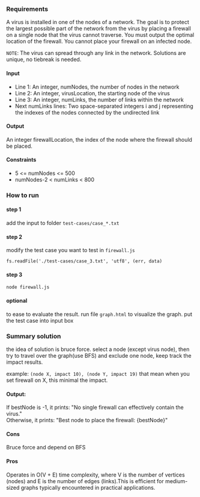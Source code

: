 ### Requirements
A virus is installed in one of the nodes of a network. The goal is to protect the largest possible part of the network from the virus by placing a firewall on a single node that the virus cannot traverse.
You must output the optimal location of the firewall. You cannot place your firewall on an infected node.    

`NOTE`: The virus can spread through any link in the network. Solutions are unique, no tiebreak is needed.
#### Input   

- Line 1: An integer, numNodes, the number of nodes in the network
- Line 2: An integer, virusLocation, the starting node of the virus
- Line 3: An integer, numLinks, the number of links within the network
-  Next numLinks lines: Two space-separated integers i and j representing the indexes of the nodes connected by the undirected link
#### Output

An integer firewallLocation, the index of the node where the firewall should be placed.


#### Constraints

- 5 <= numNodes <= 500
- numNodes-2 < numLinks < 800   

### How to run 


#### step 1
add the input to folder `test-cases/case_*.txt`

#### step 2
modify the test case you want to test in `firewall.js`
```
fs.readFile('./test-cases/case_3.txt', 'utf8', (err, data)
```

#### step 3
```
node firewall.js
```

#### optional
to ease to evaluate the result.
run file `graph.html` to visualize the graph. put the test case into input box

### Summary solution
the idea of solution is bruce force. select a node (except virus node), then try to travel over the graph(use BFS) and exclude one node, keep track the impact results. 

example: `(node X, impact 10), (node Y, impact 19)` that mean when you set firewall on X, this minimal the impact. 

#### Output:
If bestNode is -1, it prints: "No single firewall can effectively contain the virus."   
Otherwise, it prints: "Best node to place the firewall: {bestNode}"

#### Cons 
Bruce force and depend on BFS
#### Pros
Operates in O(V + E) time complexity, where V is the number of vertices (nodes) and E is the number of edges (links).This is efficient for medium-sized graphs typically encountered in practical applications.
